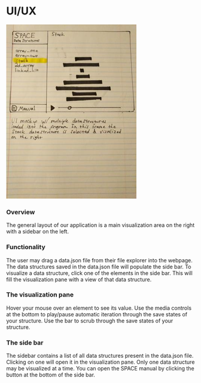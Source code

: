 # UI/UX

![mockup](assets/sketch.jpg)

### Overview

The general layout of our application is a main visualization area on the 
right with a sidebar on the left.

### Functionality

The user may drag a data.json file from their file explorer into the webpage. 
The data structures saved in the data.json file will populate the side bar. 
To visualize a data structure, click one of the elements in the side bar. 
This will fill the visualization pane with a view of that data structure.

### The visualization pane

Hover your mouse over an element to see its value. 
Use the media controls at the bottom to play/pause automatic iteration through 
the save states of your structure. Use the bar to scrub through the save 
states of your structure.

### The side bar

The sidebar contains a list of all data structures present in the data.json 
file. Clicking on one will open it in the visualization pane. Only one 
data structure may be visualized at a time. You can open the SPACE manual 
by clicking the button at the bottom of the side bar.



